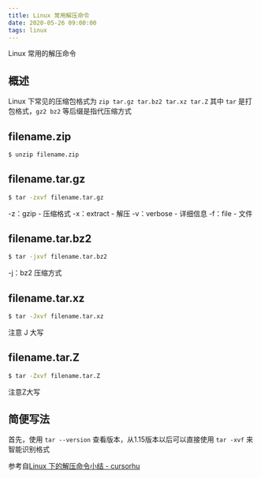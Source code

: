 ```yaml
---
title: Linux 常用解压命令
date: 2020-05-26 09:00:00
tags: linux
---
```

Linux 常用的解压命令
<!-- more -->
## 概述

Linux 下常见的压缩包格式为 `zip tar.gz tar.bz2 tar.xz tar.Z`
其中 `tar` 是打包格式，`gz2 bz2` 等后缀是指代压缩方式

## filename.zip

```bash
$ unzip filename.zip
```

## filename.tar.gz

```bash
$ tar -zxvf filename.tar.gz
```

-z：gzip - 压缩格式
-x：extract - 解压
-v：verbose - 详细信息
-f：file - 文件

## filename.tar.bz2

```bash
$ tar -jxvf filename.tar.bz2
```

-j：bz2 压缩方式

## filename.tar.xz

```bash
$ tar -Jxvf filename.tar.xz
```

注意 J 大写

## filename.tar.Z

```bash
$ tar -Zxvf filename.tar.Z
```

注意Z大写

## 简便写法

首先，使用 `tar --version` 查看版本，从1.15版本以后可以直接使用 `tar -xvf` 来智能识别格式

参考自[Linux 下的解压命令小结 - cursorhu](https://www.cnblogs.com/cursorhu/p/5891699.html)